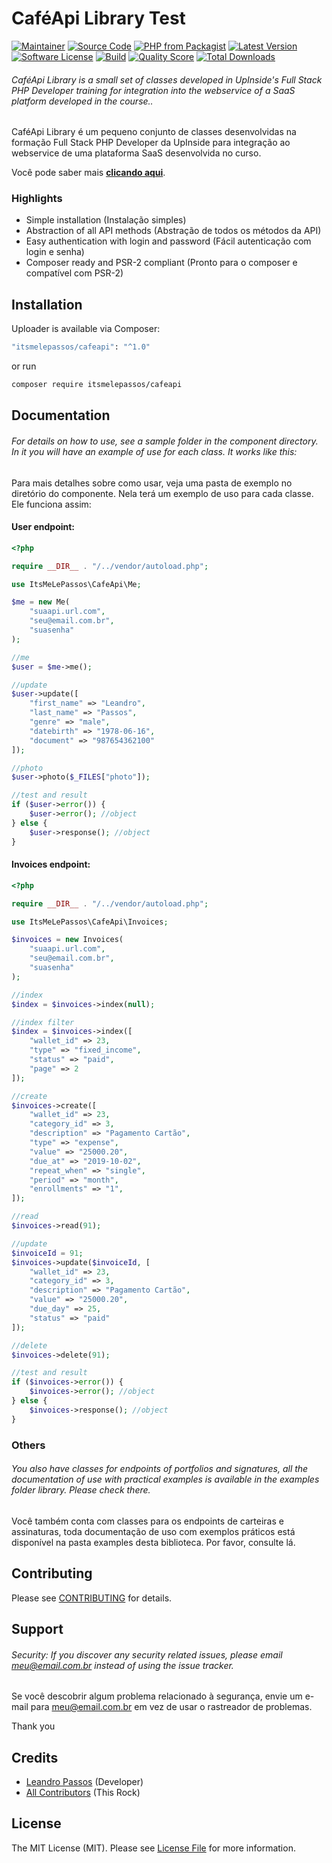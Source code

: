 # CaféApi Library Test

[![Maintainer](http://img.shields.io/badge/maintainer-@itsmelepassos-blue.svg?style=flat-square)](https://twitter.com/itsmelepassos)
[![Source Code](http://img.shields.io/badge/source-itsmelepassos/cafeapi-blue.svg?style=flat-square)](https://github.com/itsmelepassos/cafeapi)
[![PHP from Packagist](https://img.shields.io/packagist/php-v/itsmelepassos/cafeapi.svg?style=flat-square)](https://packagist.org/packages/itsmelepassos/cafeapi)
[![Latest Version](https://img.shields.io/github/release/itsmelepassos/cafeapi.svg?style=flat-square)](https://github.com/itsmelepassos/cafeapi/releases)
[![Software License](https://img.shields.io/badge/license-MIT-brightgreen.svg?style=flat-square)](LICENSE)
[![Build](https://img.shields.io/scrutinizer/build/g/itsmelepassos/cafeapi.svg?style=flat-square)](https://scrutinizer-ci.com/g/itsmelepassos/cafeapi)
[![Quality Score](https://img.shields.io/scrutinizer/g/itsmelepassos/cafeapi.svg?style=flat-square)](https://scrutinizer-ci.com/g/itsmelepassos/cafeapi)
[![Total Downloads](https://img.shields.io/packagist/dt/itsmelepassos/cafeapi.svg?style=flat-square)](https://packagist.org/packages/itsmelepassos/cafeapi)

###### CaféApi Library is a small set of classes developed in UpInside's Full Stack PHP Developer training for integration into the webservice of a SaaS platform developed in the course..

CaféApi Library é um pequeno conjunto de classes desenvolvidas na formação Full Stack PHP Developer da UpInside para integração ao webservice de uma plataforma SaaS desenvolvida no curso.

Você pode saber mais **[clicando aqui](https://www.upinside.com.br/fsphp)**.

### Highlights

- Simple installation (Instalação simples)
- Abstraction of all API methods (Abstração de todos os métodos da API)
- Easy authentication with login and password (Fácil autenticação com login e senha)
- Composer ready and PSR-2 compliant (Pronto para o composer e compatível com PSR-2)

## Installation

Uploader is available via Composer:

```bash
"itsmelepassos/cafeapi": "^1.0"
```

or run

```bash
composer require itsmelepassos/cafeapi
```

## Documentation

###### For details on how to use, see a sample folder in the component directory. In it you will have an example of use for each class. It works like this:

Para mais detalhes sobre como usar, veja uma pasta de exemplo no diretório do componente. Nela terá um exemplo de uso para cada classe. Ele funciona assim:

#### User endpoint:

```php
<?php

require __DIR__ . "/../vendor/autoload.php";

use ItsMeLePassos\CafeApi\Me;

$me = new Me(
    "suaapi.url.com",
    "seu@email.com.br",
    "suasenha"
);

//me
$user = $me->me();

//update
$user->update([
    "first_name" => "Leandro",
    "last_name" => "Passos",
    "genre" => "male",
    "datebirth" => "1978-06-16",
    "document" => "987654362100"
]);

//photo
$user->photo($_FILES["photo"]);

//test and result
if ($user->error()) {
    $user->error(); //object
} else {
    $user->response(); //object
}
```

#### Invoices endpoint:

```php
<?php

require __DIR__ . "/../vendor/autoload.php";

use ItsMeLePassos\CafeApi\Invoices;

$invoices = new Invoices(
    "suaapi.url.com",
    "seu@email.com.br",
    "suasenha"
);

//index
$index = $invoices->index(null);

//index filter
$index = $invoices->index([
    "wallet_id" => 23,
    "type" => "fixed_income",
    "status" => "paid",
    "page" => 2
]);

//create
$invoices->create([
    "wallet_id" => 23,
    "category_id" => 3,
    "description" => "Pagamento Cartão",
    "type" => "expense",
    "value" => "25000.20",
    "due_at" => "2019-10-02",
    "repeat_when" => "single",
    "period" => "month",
    "enrollments" => "1",
]);

//read
$invoices->read(91);

//update
$invoiceId = 91;
$invoices->update($invoiceId, [
    "wallet_id" => 23,
    "category_id" => 3,
    "description" => "Pagamento Cartão",
    "value" => "25000.20",
    "due_day" => 25,
    "status" => "paid"
]);

//delete
$invoices->delete(91);

//test and result
if ($invoices->error()) {
    $invoices->error(); //object
} else {
    $invoices->response(); //object
}
```

### Others

###### You also have classes for endpoints of portfolios and signatures, all the documentation of use with practical examples is available in the examples folder library. Please check there.

Você também conta com classes para os endpoints de carteiras e assinaturas, toda documentação de uso com exemplos práticos está disponível na pasta examples desta biblioteca. Por favor, consulte lá.

## Contributing

Please see [CONTRIBUTING](https://github.com/itsmelepassos/uploader/blob/master/CONTRIBUTING.md) for details.

## Support

###### Security: If you discover any security related issues, please email meu@email.com.br instead of using the issue tracker.

Se você descobrir algum problema relacionado à segurança, envie um e-mail para meu@email.com.br em vez de usar o rastreador de problemas.

Thank you

## Credits

- [Leandro Passos](https://github.com/itsmelepassos) (Developer)
- [All Contributors](https://github.com/robsonvleite/uploader/contributors) (This Rock)

## License

The MIT License (MIT). Please see [License File](https://github.com/itsmelepassos/cafeapi/blob/master/LICENSE) for more information.